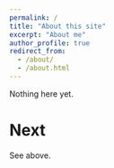 ```yaml
---
permalink: /
title: "About this site"
excerpt: "About me"
author_profile: true
redirect_from: 
  - /about/
  - /about.html
---
```


Nothing here yet.

Next
======
See above.
